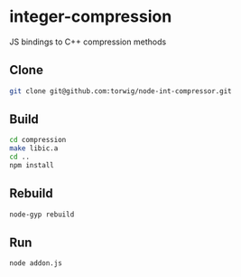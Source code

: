 # integer-compression
JS bindings to C++ compression methods

## Clone

```sh
git clone git@github.com:torwig/node-int-compressor.git
```

## Build

```sh
cd compression
make libic.a
cd ..
npm install
```

## Rebuild
```sh
node-gyp rebuild
```

## Run
```sh
node addon.js
```
